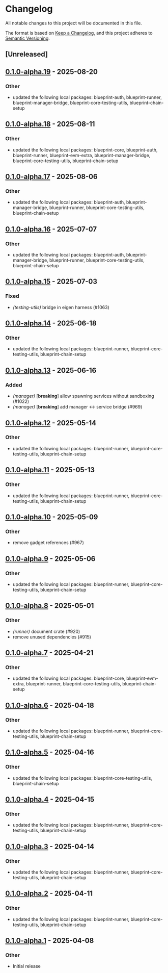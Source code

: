 # Changelog

All notable changes to this project will be documented in this file.

The format is based on [Keep a Changelog](https://keepachangelog.com/en/1.0.0/),
and this project adheres to [Semantic Versioning](https://semver.org/spec/v2.0.0.html).

## [Unreleased]

## [0.1.0-alpha.19](https://github.com/tangle-network/blueprint/compare/blueprint-eigenlayer-testing-utils-v0.1.0-alpha.18...blueprint-eigenlayer-testing-utils-v0.1.0-alpha.19) - 2025-08-20

### Other

- updated the following local packages: blueprint-auth, blueprint-runner, blueprint-manager-bridge, blueprint-core-testing-utils, blueprint-chain-setup

## [0.1.0-alpha.18](https://github.com/tangle-network/blueprint/compare/blueprint-eigenlayer-testing-utils-v0.1.0-alpha.17...blueprint-eigenlayer-testing-utils-v0.1.0-alpha.18) - 2025-08-11

### Other

- updated the following local packages: blueprint-core, blueprint-auth, blueprint-runner, blueprint-evm-extra, blueprint-manager-bridge, blueprint-core-testing-utils, blueprint-chain-setup

## [0.1.0-alpha.17](https://github.com/tangle-network/blueprint/compare/blueprint-eigenlayer-testing-utils-v0.1.0-alpha.16...blueprint-eigenlayer-testing-utils-v0.1.0-alpha.17) - 2025-08-06

### Other

- updated the following local packages: blueprint-auth, blueprint-manager-bridge, blueprint-runner, blueprint-core-testing-utils, blueprint-chain-setup

## [0.1.0-alpha.16](https://github.com/tangle-network/blueprint/compare/blueprint-eigenlayer-testing-utils-v0.1.0-alpha.15...blueprint-eigenlayer-testing-utils-v0.1.0-alpha.16) - 2025-07-07

### Other

- updated the following local packages: blueprint-auth, blueprint-manager-bridge, blueprint-runner, blueprint-core-testing-utils, blueprint-chain-setup

## [0.1.0-alpha.15](https://github.com/tangle-network/blueprint/compare/blueprint-eigenlayer-testing-utils-v0.1.0-alpha.14...blueprint-eigenlayer-testing-utils-v0.1.0-alpha.15) - 2025-07-03

### Fixed

- *(testing-utils)* bridge in eigen harness (#1063)

## [0.1.0-alpha.14](https://github.com/tangle-network/blueprint/compare/blueprint-eigenlayer-testing-utils-v0.1.0-alpha.13...blueprint-eigenlayer-testing-utils-v0.1.0-alpha.14) - 2025-06-18

### Other

- updated the following local packages: blueprint-runner, blueprint-core-testing-utils, blueprint-chain-setup

## [0.1.0-alpha.13](https://github.com/tangle-network/blueprint/compare/blueprint-eigenlayer-testing-utils-v0.1.0-alpha.12...blueprint-eigenlayer-testing-utils-v0.1.0-alpha.13) - 2025-06-16

### Added

- *(manager)* [**breaking**] allow spawning services without sandboxing (#1022)
- *(manager)* [**breaking**] add manager <-> service bridge (#969)

## [0.1.0-alpha.12](https://github.com/tangle-network/blueprint/compare/blueprint-eigenlayer-testing-utils-v0.1.0-alpha.11...blueprint-eigenlayer-testing-utils-v0.1.0-alpha.12) - 2025-05-14

### Other

- updated the following local packages: blueprint-runner, blueprint-core-testing-utils, blueprint-chain-setup

## [0.1.0-alpha.11](https://github.com/tangle-network/blueprint/compare/blueprint-eigenlayer-testing-utils-v0.1.0-alpha.10...blueprint-eigenlayer-testing-utils-v0.1.0-alpha.11) - 2025-05-13

### Other

- updated the following local packages: blueprint-runner, blueprint-core-testing-utils, blueprint-chain-setup

## [0.1.0-alpha.10](https://github.com/tangle-network/blueprint/compare/blueprint-eigenlayer-testing-utils-v0.1.0-alpha.9...blueprint-eigenlayer-testing-utils-v0.1.0-alpha.10) - 2025-05-09

### Other

- remove gadget references (#967)

## [0.1.0-alpha.9](https://github.com/tangle-network/blueprint/compare/blueprint-eigenlayer-testing-utils-v0.1.0-alpha.8...blueprint-eigenlayer-testing-utils-v0.1.0-alpha.9) - 2025-05-06

### Other

- updated the following local packages: blueprint-runner, blueprint-core-testing-utils, blueprint-chain-setup

## [0.1.0-alpha.8](https://github.com/tangle-network/blueprint/compare/blueprint-eigenlayer-testing-utils-v0.1.0-alpha.7...blueprint-eigenlayer-testing-utils-v0.1.0-alpha.8) - 2025-05-01

### Other

- *(runner)* document crate (#920)
- remove unused dependencies (#915)

## [0.1.0-alpha.7](https://github.com/tangle-network/blueprint/compare/blueprint-eigenlayer-testing-utils-v0.1.0-alpha.6...blueprint-eigenlayer-testing-utils-v0.1.0-alpha.7) - 2025-04-21

### Other

- updated the following local packages: blueprint-core, blueprint-evm-extra, blueprint-runner, blueprint-core-testing-utils, blueprint-chain-setup

## [0.1.0-alpha.6](https://github.com/tangle-network/blueprint/compare/blueprint-eigenlayer-testing-utils-v0.1.0-alpha.5...blueprint-eigenlayer-testing-utils-v0.1.0-alpha.6) - 2025-04-18

### Other

- updated the following local packages: blueprint-runner, blueprint-core-testing-utils, blueprint-chain-setup

## [0.1.0-alpha.5](https://github.com/tangle-network/blueprint/compare/blueprint-eigenlayer-testing-utils-v0.1.0-alpha.4...blueprint-eigenlayer-testing-utils-v0.1.0-alpha.5) - 2025-04-16

### Other

- updated the following local packages: blueprint-core-testing-utils, blueprint-chain-setup

## [0.1.0-alpha.4](https://github.com/tangle-network/blueprint/compare/blueprint-eigenlayer-testing-utils-v0.1.0-alpha.3...blueprint-eigenlayer-testing-utils-v0.1.0-alpha.4) - 2025-04-15

### Other

- updated the following local packages: blueprint-runner, blueprint-core-testing-utils, blueprint-chain-setup

## [0.1.0-alpha.3](https://github.com/tangle-network/blueprint/compare/blueprint-eigenlayer-testing-utils-v0.1.0-alpha.2...blueprint-eigenlayer-testing-utils-v0.1.0-alpha.3) - 2025-04-14

### Other

- updated the following local packages: blueprint-runner, blueprint-core-testing-utils, blueprint-chain-setup

## [0.1.0-alpha.2](https://github.com/tangle-network/blueprint/compare/blueprint-eigenlayer-testing-utils-v0.1.0-alpha.1...blueprint-eigenlayer-testing-utils-v0.1.0-alpha.2) - 2025-04-11

### Other

- updated the following local packages: blueprint-runner, blueprint-core-testing-utils, blueprint-chain-setup

## [0.1.0-alpha.1](https://github.com/tangle-network/blueprint/releases/tag/blueprint-eigenlayer-testing-utils-v0.1.0-alpha.1) - 2025-04-08

### Other

- Initial release
